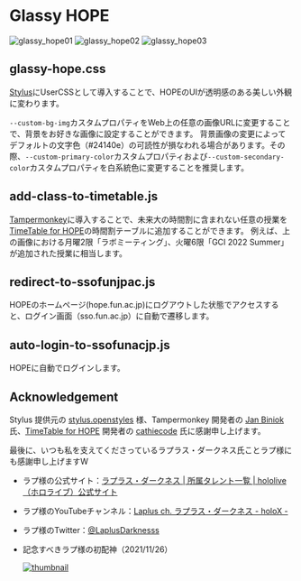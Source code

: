 # Glassy HOPE
![glassy_hope01](https://user-images.githubusercontent.com/67362239/163711199-e1fe2d6c-2cea-45bf-ad39-c5a032b59453.png)
![glassy_hope02](https://user-images.githubusercontent.com/67362239/163711209-d5ad2145-b28b-4a2d-a45b-5258cb9e8f68.png)
![glassy_hope03](https://user-images.githubusercontent.com/67362239/163711212-e0989458-80ed-490e-9390-d613f2b23fa1.png)

## glassy-hope.css
[Stylus](https://chrome.google.com/webstore/detail/stylus/clngdbkpkpeebahjckkjfobafhncgmne?hl=ja "Stylus")にUserCSSとして導入することで、HOPEのUIが透明感のある美しい外観に変わります。

`--custom-bg-img`カスタムプロパティをWeb上の任意の画像URLに変更することで、背景をお好きな画像に設定することができます。
背景画像の変更によってデフォルトの文字色（#24140e）の可読性が損なわれる場合があります。その際、`--custom-primary-color`カスタムプロパティおよび`--custom-secondary-color`カスタムプロパティを白系統色に変更することを推奨します。

## add-class-to-timetable.js
[Tampermonkey](https://chrome.google.com/webstore/detail/tampermonkey/dhdgffkkebhmkfjojejmpbldmpobfkfo?hl=ja "Tampermonkey")に導入することで、未来大の時間割に含まれない任意の授業を[TimeTable for HOPE](https://github.com/Better-HOPE/timetable-for-hope "TimeTable for HOPE")の時間割テーブルに追加することができます。
例えば、上の画像における月曜2限「ラボミーティング」、火曜6限「GCI 2022 Summer」が追加された授業に相当します。

## redirect-to-ssofunjpac.js
HOPEのホームページ(hope.fun.ac.jp)にログアウトした状態でアクセスすると、ログイン画面（sso.fun.ac.jp）に自動で遷移します。

## auto-login-to-ssofunacjp.js
HOPEに自動でログインします。

## Acknowledgement
Stylus 提供元の [stylus.openstyles](https://add0n.com/stylus.html "stylus.openstyles") 様、Tampermonkey 開発者の [Jan Biniok](https://github.com/derjanb "Jan Biniok") 氏、[TimeTable for HOPE](https://github.com/Better-HOPE/timetable-for-hope "TimeTable for HOPE") 開発者の [cathiecode](https://github.com/cathiecode "cathiecode") 氏に感謝申し上げます。

最後に、いつも私を支えてくださっているラプラス・ダークネス氏ことラプ様にも感謝申し上げますW

- ラプ様の公式サイト：[ラプラス・ダークネス | 所属タレント一覧 | hololive（ホロライブ）公式サイト](https://hololive.hololivepro.com/talents/la-darknesss "ラプラス・ダークネス | 所属タレント一覧 | hololive（ホロライブ）公式サイト")
- ラプ様のYouTubeチャンネル：[Laplus ch. ラプラス・ダークネス - holoX -](https://www.youtube.com/channel/UCENwRMx5Yh42zWpzURebzTw "Laplus ch. ラプラス・ダークネス - holoX -")
- ラプ様のTwitter：[@LaplusDarknesss](https://twitter.com/LaplusDarknesss "@LaplusDarknesss")
- 記念すべきラプ様の初配神（2021/11/26）

    [![thumbnail](https://img.youtube.com/vi/2MfvZP7FNtw/maxresdefault.jpg)](https://www.youtube.com/watch?v=2MfvZP7FNtw)
